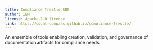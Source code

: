 ```yaml
---
title: Compliance Trestle SDK
author: IBM
license: Apache-2.0 license
link: https://oscal-compass.github.io/compliance-trestle/
---
```


An ensemble of tools enabling creation, validation, and governance of documentation artifacts for compliance needs.

